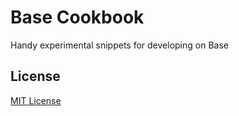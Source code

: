 # Base Cookbook
Handy experimental snippets for developing on Base

## License

[MIT License](LICENSE)
